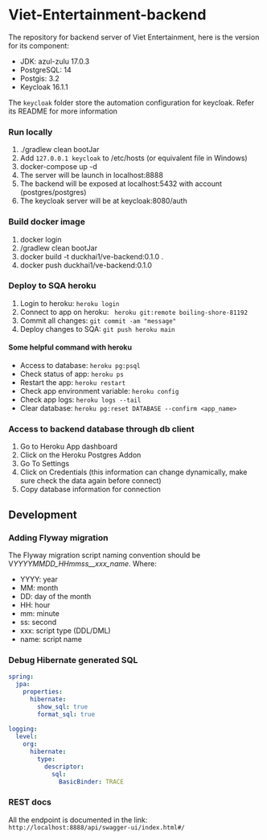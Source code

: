 # Viet-Entertainment-backend

The repository for backend server of Viet Entertainment, here is the version for its component:
  - JDK: azul-zulu 17.0.3
  - PostgreSQL: 14
  - Postgis: 3.2
  - Keycloak 16.1.1 

The `keycloak` folder store the automation configuration for keycloak. Refer its README for more information

### Run locally
1. ./gradlew clean bootJar 
2. Add `127.0.0.1 keycloak` to /etc/hosts (or equivalent file in Windows)
3. docker-compose up -d
4. The server will be launch in localhost:8888
5. The backend will be exposed at localhost:5432 with account (postgres/postgres)
6. The keycloak server will be at keycloak:8080/auth

### Build docker image
1. docker login
2. /gradlew clean bootJar
3. docker build -t duckhai1/ve-backend:0.1.0 .
4. docker push duckhai1/ve-backend:0.1.0

### Deploy to SQA heroku 
1. Login to heroku: `heroku login`
2. Connect to app on heroku: ` heroku git:remote boiling-shore-81192`
3. Commit all changes: `git commit -am "message"`
4. Deploy changes to SQA: `git push heroku main`


#### Some helpful command with heroku
* Access to database: `heroku pg:psql`
* Check status of app: `heroku ps`
* Restart the app: `heroku restart`
* Check app environment variable: `heroku config` 
* Check app logs: `heroku logs --tail`
* Clear database: `heroku pg:reset DATABASE --confirm <app_name>`

### Access to backend database through db client
1. Go to Heroku App dashboard
2. Click on the Heroku Postgres Addon
3. Go To Settings
4. Click on Credentials (this information can change dynamically, make sure check the data again before connect)
5. Copy database information for connection


## Development ##

### Adding Flyway migration ### 
The Flyway migration script naming convention should be V*YYYYMMDD_HHmmss__xxx_name*.
Where:
  - YYYY: year
  - MM: month
  - DD: day of the month
  - HH: hour 
  - mm: minute 
  - ss: second
  - xxx: script type (DDL/DML)
  - name: script name

### Debug Hibernate generated SQL 
```yaml
spring:
  jpa:
    properties:
      hibernate:
        show_sql: true    
        format_sql: true   
        
logging:
  level:
    org:
      hibernate:
        type:
          descriptor:
            sql:
              BasicBinder: TRACE
```

### REST docs ###
All the endpoint is documented in the link: `http://localhost:8888/api/swagger-ui/index.html#/`